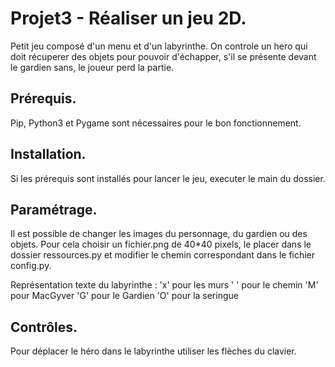# Projet3 - Réaliser un jeu 2D.
Petit jeu composé d'un menu et d'un labyrinthe. On controle un hero qui doit récuperer des objets pour pouvoir d'échapper, s'il se présente devant le gardien sans, le joueur perd la partie.

## Prérequis.
Pip, Python3 et Pygame sont nécessaires pour le bon fonctionnement.

## Installation.
Si les prérequis sont installés pour lancer le jeu, executer le main du dossier.

## Paramétrage.
Il est possible de changer les images du personnage, du gardien ou des objets. Pour cela choisir un fichier.png de 40*40 pixels, le placer dans le dossier ressources.py et modifier le chemin correspondant dans le fichier config.py.

Représentation texte du labyrinthe :
  'x' pour les murs
  ' ' pour le chemin
  'M' pour MacGyver
  'G' pour le Gardien
  'O' pour la seringue


## Contrôles.
Pour déplacer le héro dans le labyrinthe utiliser les flèches du clavier.
